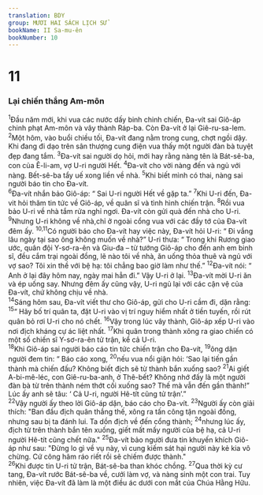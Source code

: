 ```yaml
---
translation: BDY
group: MƯƠI HAI SÁCH LỊCH SỬ
bookName: II Sa-mu-ên 
bookNumber: 10
---
```


<h1>11</h1><h3>Lại chiến thắng Am-môn</h3>
<span class="verse 2sa_11_1"><sup>1</sup>Đầu năm mới, khi vua các nước dấy binh chinh chiến, Đa-vít sai Giô-áp chinh phạt Am-môn và vây thành Ráp-ba. Còn Đa-vít ở lại Giê-ru-sa-lem.<br/></span>
<span class="verse 2sa_11_2"><sup>2</sup>Một hôm, vào buổi chiều tối, Đa-vít đang nằm trong cung, chợt ngồi dậy. Khi đang đi dạo trên sân thượng cung điện vua thấy một người đàn bà tuyệt đẹp đang tắm. </span>
<span class="verse 2sa_11_3"><sup>3</sup>Đa-vít sai người dọ hỏi, mới hay rằng nàng tên là Bát-sê-ba, con của Ê-li-am, vợ U-ri người Hết. </span>
<span class="verse 2sa_11_4"><sup>4</sup>Đa-vít cho vời nàng đến và ngủ với nàng. Bết-sê-ba tẩy uế xong liền về nhà. </span>
<span class="verse 2sa_11_5"><sup>5</sup>Khi biết mình có thai, nàng sai người báo tin cho Đa-vít.<br/></span>
<span class="verse 2sa_11_6"><sup>6</sup>Đa-vít nhắn bảo Giô-áp: “ Sai U-ri người Hết về gặp ta.” </span>
<span class="verse 2sa_11_7"><sup>7</sup>Khi U-ri đến, Đa-vit hỏi thăm tin tức về Giô-áp, về quân sĩ và tình hình chiến trận. </span>
<span class="verse 2sa_11_8"><sup>8</sup>Rồi vua bảo U-ri về nhà tắm rửa nghỉ ngơi. Đa-vít còn gửi quà đến nhà cho U-ri. </span>
<span class="verse 2sa_11_9"><sup>9</sup>Nhưng U-ri không về nhà,chỉ ở ngoài cổng vua với các đầy tớ của Đa-vít đêm ấy. </span>
<span class="verse 2sa_11_10 2sa_11_11"><sup>10,11</sup>Có người báo cho Đa-vít hay việc này, Đa-vít hỏi U-ri: “ Đi vắng lâu ngày tại sao ông không muốn về nhà?” U-ri thưa: “ Trong khi Rương giao ước, quân đội Y-sơ-ra-ên và Giu-đa – từ tướng Giô-áp cho đến anh em binh sĩ, đều cắm trại ngoài đồng, lẽ nào tôi về nhà, ăn uống thỏa thuê và ngủ với vợ sao? Tôi xin thề với bệ hạ: tôi chẳng bao giờ làm như thế.” </span>
<span class="verse 2sa_11_12"><sup>12</sup>Đa-vít nói: “ Anh ở lại đây hôm nay, ngày mai hẳn đi.” Vậy U-ri ở lại. </span>
<span class="verse 2sa_11_13"><sup>13</sup>Đa-vít mời U-ri ăn và ép uống say. Nhưng đêm ấy cũng vậy, U-ri ngủ lại với các cận vệ của Đa-vít, chứ không chịu về nhà.<br/></span>
<span class="verse 2sa_11_14"><sup>14</sup>Sáng hôm sau, Đa-vít viết thư cho Giô-áp, gửi cho U-ri cầm đi, dặn rằng: </span>
<span class="verse 2sa_11_15"><sup>15</sup>“ Hãy bố trí quân ta, đặt U-ri vào vị trí nguy hiểm nhất ở tiền tuyến, rồi rút quân bỏ rơi U-ri cho nó chết. </span>
<span class="verse 2sa_11_16"><sup>16</sup>Vậy trong lúc vây thành, Giô-áp xếp U-ri vào nơi địch kháng cự ác liệt nhất. </span>
<span class="verse 2sa_11_17"><sup>17</sup>Khi quân trong thành xông ra giao chiến có một số chiến sĩ Y-sơ-ra-ên tử trận, kể cả U-ri.<br/></span>
<span class="verse 2sa_11_18"><sup>18</sup>Khi Giô-áp sai người báo cáo tin tức chiến trận cho Đa-vít, </span>
<span class="verse 2sa_11_19"><sup>19</sup>ông dặn người đem tin: “ Báo cáo xong, </span>
<span class="verse 2sa_11_20"><sup>20</sup>nếu vua nổi giận hỏi: ‘Sao lại tiến gần thành mà chiến đấu? Không biết địch sẽ từ thành bắn xuống sao? </span>
<span class="verse 2sa_11_21"><sup>21</sup>Ai giết A-bi-mê-léc, con Giê-ru-ba-anh, ở Thê-bết? Không nhớ đấy là một người đàn bà từ trên thành ném thớt cối xuống sao? Thế mà vẫn đến gần thành!” Lúc ấy anh sẽ tâu: ‘ Cả U-ri, người Hê-tít cũng tử trận’.”<br/></span>
<span class="verse 2sa_11_22"><sup>22</sup>Vậy người ấy theo lời Giô-áp dặn, báo cáo cho Đa-vít. </span>
<span class="verse 2sa_11_23"><sup>23</sup>Người ấy còn giải thích: &#34;Ban đầu địch quân thắng thế, xông ra tấn công tận ngoài đồng, nhưng sau bị ta đánh lui. Ta dồn địch về đến cổng thành; </span>
<span class="verse 2sa_11_24"><sup>24</sup>nhưng lúc ấy, địch từ trên thành bắn tên xuống, giết mất mấy người của bệ hạ, cả U-ri người Hê-tít cũng chết nữa.&#34; </span>
<span class="verse 2sa_11_25"><sup>25</sup>Đa-vít bảo người đưa tin khuyến khích Giô-áp như sau: &#34;Đừng lo gì về vụ này, vì cung kiếm sát hại người này kẻ kia vô chừng. Cứ công hãm ráo riết rồi sẽ chiếm được thành.&#34;<br/></span>
<span class="verse 2sa_11_26"><sup>26</sup>Khi được tin U-ri tử trận, Bát-sê-ba than khóc chồng. </span>
<span class="verse 2sa_11_27"><sup>27</sup>Qua thời kỳ cư tang, Đa-vít rước Bát-sê-ba về, cưới làm vợ, và nàng sinh một con trai. Tuy nhiên, việc Đa-vít đã làm là một điều ác dưới con mắt của Chúa Hằng Hữu.</span>
